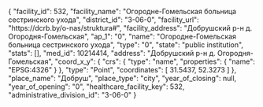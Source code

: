 {
    "facility_id": 532,
    "facility_name": "Огородне-Гомельская больница сестринского ухода",
    "district_id": "3-06-0",
    "facility_url": "https:\/\/dcrb.by\/o-nas\/struktura#",
    "facility_address": "Добрушский р-н д. Огородня-Гомельская",
    "ap_1": "0",
    "name": "Огородне-Гомельская больница сестринского ухода",
    "type": "0",
    "state": "public institution",
    "stats": [],
    "med_id": 10214414,
    "address": "Добрушский р-н д. Огородня-Гомельская",
    "coord_x_y": {
        "crs": {
            "type": "name",
            "properties": {
                "name": "EPSG:4326"
            }
        },
        "type": "Point",
        "coordinates": [
            31.5437,
            52.3273
        ]
    },
    "place_name": "Добруш",
    "place_type": "city",
    "year_of_closing": null,
    "year_of_opening": "0",
    "healthcare_facility_key": 532,
    "administrative_division_id": "3-06-0"
}